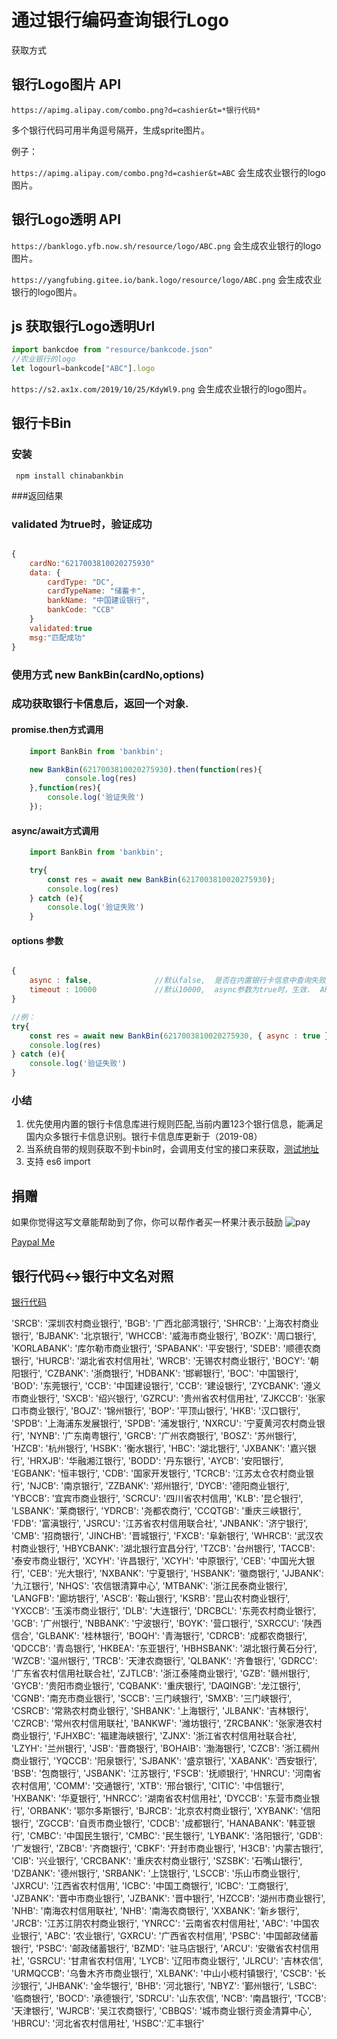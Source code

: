 # 通过银行编码查询银行Logo
 获取方式
## 银行Logo图片 API

```
https://apimg.alipay.com/combo.png?d=cashier&t=*银行代码*
```
多个银行代码可用半角逗号隔开，生成sprite图片。

例子：

`https://apimg.alipay.com/combo.png?d=cashier&t=ABC` 会生成农业银行的logo图片。


## 银行Logo透明 API

`https://banklogo.yfb.now.sh/resource/logo/ABC.png` 会生成农业银行的logo图片。

`https://yangfubing.gitee.io/bank.logo/resource/logo/ABC.png` 会生成农业银行的logo图片。

## js 获取银行Logo透明Url
```js
import bankcdoe from "resource/bankcode.json"
//农业银行的logo
let logourl=bankcode["ABC"].logo
```
`https://s2.ax1x.com/2019/10/25/KdyWl9.png` 会生成农业银行的logo图片。

## 银行卡Bin

### 安装
```
 npm install chinabankbin
```
###返回结果
### validated 为true时，验证成功
```js

{
    cardNo:"6217003810020275930"
    data: {
        cardType: "DC",
        cardTypeName: "储蓄卡",
        bankName: "中国建设银行",
        bankCode: "CCB"
    }
    validated:true
    msg:"匹配成功"
}

```


### 使用方式 new BankBin(cardNo,options)
### 成功获取银行卡信息后，返回一个对象.

#### promise.then方式调用
```js
    import BankBin from 'bankbin';

    new BankBin(6217003810020275930).then(function(res){
            console.log(res)
    },function(res){
        console.log('验证失败')
    });

```

#### async/await方式调用
```js
    import BankBin from 'bankbin';

    try{
        const res = await new BankBin(6217003810020275930);
        console.log(res)
    } catch (e){
        console.log('验证失败')
    }

```

#### options 参数
```js

{
    async : false,              //默认false,  是否在内置银行卡信息中查询失败后，调用支付宝开放式银行卡查询API。
    timeout : 10000             //默认10000,  async参数为true时，生效.  API调用超时时间
}

//例：
try{
    const res = await new BankBin(6217003810020275930, { async : true });
    console.log(res)
} catch (e){
    console.log('验证失败')
}
```
### 小结

1. 优先使用内置的银行卡信息库进行规则匹配,当前内置123个银行信息，能满足国内众多银行卡信息识别。银行卡信息库更新于（2019-08）
2. 当系统自带的规则获取不到卡bin时，会调用支付宝的接口来获取，[测试地址](https://ccdcapi.alipay.com/validateAndCacheCardInfo.json?cardNo=6227003320232234322&cardBinCheck=true)
3. 支持 es6 import

## 捐赠

如果你觉得这写文章能帮助到了你，你可以帮作者买一杯果汁表示鼓励
![pay](https://github.com/burningmyself/bank/raw/master/bank.logo/resource/pay.png)

[Paypal Me](https://paypal.me/yangfubing)

## 银行代码<->银行中文名对照
[银行代码](https://github.com/burningmyself/bank/blob/master/bank.logo/resource/bankcode.json)

 'SRCB': '深圳农村商业银行', 
  'BGB': '广西北部湾银行', 
  'SHRCB': '上海农村商业银行', 
  'BJBANK': '北京银行', 
  'WHCCB': '威海市商业银行', 
  'BOZK': '周口银行', 
  'KORLABANK': '库尔勒市商业银行', 
  'SPABANK': '平安银行', 
  'SDEB': '顺德农商银行', 
  'HURCB': '湖北省农村信用社', 
  'WRCB': '无锡农村商业银行', 
  'BOCY': '朝阳银行', 
  'CZBANK': '浙商银行', 
  'HDBANK': '邯郸银行', 
  'BOC': '中国银行', 
  'BOD': '东莞银行', 
  'CCB': '中国建设银行', 
  'CCB': '建设银行', 
  'ZYCBANK': '遵义市商业银行', 
  'SXCB': '绍兴银行', 
  'GZRCU': '贵州省农村信用社', 
  'ZJKCCB': '张家口市商业银行', 
  'BOJZ': '锦州银行', 
  'BOP': '平顶山银行', 
  'HKB': '汉口银行', 
  'SPDB': '上海浦东发展银行', 
  'SPDB': '浦发银行', 
  'NXRCU': '宁夏黄河农村商业银行', 
  'NYNB': '广东南粤银行', 
  'GRCB': '广州农商银行', 
  'BOSZ': '苏州银行', 
  'HZCB': '杭州银行', 
  'HSBK': '衡水银行', 
  'HBC': '湖北银行', 
  'JXBANK': '嘉兴银行', 
  'HRXJB': '华融湘江银行', 
  'BODD': '丹东银行', 
  'AYCB': '安阳银行', 
  'EGBANK': '恒丰银行', 
  'CDB': '国家开发银行', 
  'TCRCB': '江苏太仓农村商业银行', 
  'NJCB': '南京银行', 
  'ZZBANK': '郑州银行', 
  'DYCB': '德阳商业银行', 
  'YBCCB': '宜宾市商业银行', 
  'SCRCU': '四川省农村信用', 
  'KLB': '昆仑银行', 
  'LSBANK': '莱商银行', 
  'YDRCB': '尧都农商行', 
  'CCQTGB': '重庆三峡银行', 
  'FDB': '富滇银行', 
  'JSRCU': '江苏省农村信用联合社', 
  'JNBANK': '济宁银行', 
  'CMB': '招商银行', 
  'JINCHB': '晋城银行', 
  'FXCB': '阜新银行', 
  'WHRCB': '武汉农村商业银行', 
  'HBYCBANK': '湖北银行宜昌分行', 
  'TZCB': '台州银行', 
  'TACCB': '泰安市商业银行', 
  'XCYH': '许昌银行', 
  'XCYH': '中原银行', 
  'CEB': '中国光大银行', 
  'CEB': '光大银行', 
  'NXBANK': '宁夏银行', 
  'HSBANK': '徽商银行', 
  'JJBANK': '九江银行', 
  'NHQS': '农信银清算中心', 
  'MTBANK': '浙江民泰商业银行', 
  'LANGFB': '廊坊银行', 
  'ASCB': '鞍山银行', 
  'KSRB': '昆山农村商业银行', 
  'YXCCB': '玉溪市商业银行', 
  'DLB': '大连银行', 
  'DRCBCL': '东莞农村商业银行', 
  'GCB': '广州银行', 
  'NBBANK': '宁波银行', 
  'BOYK': '营口银行', 
  'SXRCCU': '陕西信合', 
  'GLBANK': '桂林银行', 
  'BOQH': '青海银行', 
  'CDRCB': '成都农商银行', 
  'QDCCB': '青岛银行', 
  'HKBEA': '东亚银行', 
  'HBHSBANK': '湖北银行黄石分行', 
  'WZCB': '温州银行', 
  'TRCB': '天津农商银行', 
  'QLBANK': '齐鲁银行', 
  'GDRCC': '广东省农村信用社联合社', 
  'ZJTLCB': '浙江泰隆商业银行', 
  'GZB': '赣州银行', 
  'GYCB': '贵阳市商业银行', 
  'CQBANK': '重庆银行', 
  'DAQINGB': '龙江银行', 
  'CGNB': '南充市商业银行', 
  'SCCB': '三门峡银行', 
  'SMXB': '三门峡银行', 
  'CSRCB': '常熟农村商业银行', 
  'SHBANK': '上海银行', 
  'JLBANK': '吉林银行', 
  'CZRCB': '常州农村信用联社', 
  'BANKWF': '潍坊银行', 
  'ZRCBANK': '张家港农村商业银行', 
  'FJHXBC': '福建海峡银行', 
  'ZJNX': '浙江省农村信用社联合社', 
  'LZYH': '兰州银行', 
  'JSB': '晋商银行', 
  'BOHAIB': '渤海银行', 
  'CZCB': '浙江稠州商业银行', 
  'YQCCB': '阳泉银行', 
  'SJBANK': '盛京银行', 
  'XABANK': '西安银行', 
  'BSB': '包商银行', 
  'JSBANK': '江苏银行', 
  'FSCB': '抚顺银行', 
  'HNRCU': '河南省农村信用', 
  'COMM': '交通银行', 
  'XTB': '邢台银行', 
  'CITIC': '中信银行', 
  'HXBANK': '华夏银行', 
  'HNRCC': '湖南省农村信用社', 
  'DYCCB': '东营市商业银行', 
  'ORBANK': '鄂尔多斯银行', 
  'BJRCB': '北京农村商业银行', 
  'XYBANK': '信阳银行', 
  'ZGCCB': '自贡市商业银行', 
  'CDCB': '成都银行', 
  'HANABANK': '韩亚银行', 
  'CMBC': '中国民生银行', 
  'CMBC': '民生银行', 
  'LYBANK': '洛阳银行', 
  'GDB': '广发银行', 
  'ZBCB': '齐商银行', 
  'CBKF': '开封市商业银行', 
  'H3CB': '内蒙古银行', 
  'CIB': '兴业银行', 
  'CRCBANK': '重庆农村商业银行', 
  'SZSBK': '石嘴山银行', 
  'DZBANK': '德州银行', 
  'SRBANK': '上饶银行', 
  'LSCCB': '乐山市商业银行', 
  'JXRCU': '江西省农村信用', 
  'ICBC': '中国工商银行', 
  'ICBC': '工商银行', 
  'JZBANK': '晋中市商业银行', 
  'JZBANK': '晋中银行', 
  'HZCCB': '湖州市商业银行', 
  'NHB': '南海农村信用联社', 
  'NHB': '南海农商银行', 
  'XXBANK': '新乡银行', 
  'JRCB': '江苏江阴农村商业银行', 
  'YNRCC': '云南省农村信用社', 
  'ABC': '中国农业银行',
  'ABC': '农业银行',
  'GXRCU': '广西省农村信用', 
  'PSBC': '中国邮政储蓄银行', 
  'PSBC': '邮政储蓄银行', 
  'BZMD': '驻马店银行', 
  'ARCU': '安徽省农村信用社', 
  'GSRCU': '甘肃省农村信用', 
  'LYCB': '辽阳市商业银行', 
  'JLRCU': '吉林农信', 
  'URMQCCB': '乌鲁木齐市商业银行', 
  'XLBANK': '中山小榄村镇银行', 
  'CSCB': '长沙银行', 
  'JHBANK': '金华银行', 
  'BHB': '河北银行', 
  'NBYZ': '鄞州银行', 
  'LSBC': '临商银行', 
  'BOCD': '承德银行', 
  'SDRCU': '山东农信', 
  'NCB': '南昌银行', 
  'TCCB': '天津银行', 
  'WJRCB': '吴江农商银行', 
  'CBBQS': '城市商业银行资金清算中心', 
  'HBRCU': '河北省农村信用社',
  'HSBC':'汇丰银行'

  